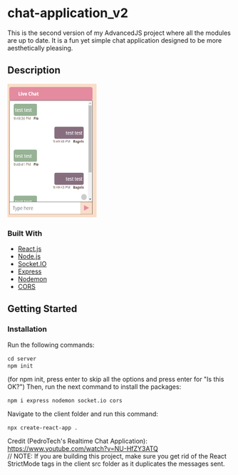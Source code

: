 # chat-application_v2

This is the second version of my AdvancedJS project where all the modules are up to date. It is a fun yet simple chat application designed to be more aesthetically pleasing.

## Description
<img src="ChatScreenshot.PNG" alt="picture of sample chatbox" height="300" width="200"> 

### Built With

* [React.js](https://reactjs.org/)
* [Node.js](https://nodejs.org/en/)
* [Socket.IO](https://socket.io/)
* [Express](https://expressjs.com/)
* [Nodemon](https://www.npmjs.com/package/nodemon)
* [CORS](https://developer.mozilla.org/en-US/docs/Web/HTTP/CORS)

## Getting Started

### Installation

Run the following commands:
```
cd server
npm init
```
(for npm init, press enter to skip all the options and press enter for "Is this OK?")
Then, run the next command to install the packages:
```
npm i express nodemon socket.io cors
```

Navigate to the client folder and run this command:
```
npx create-react-app .
```

Credit (PedroTech's Realtime Chat Application): https://www.youtube.com/watch?v=NU-HfZY3ATQ
<br>// NOTE: If you are building this project, make sure you get rid of the React StrictMode tags in the client src folder as it duplicates the messages sent.
